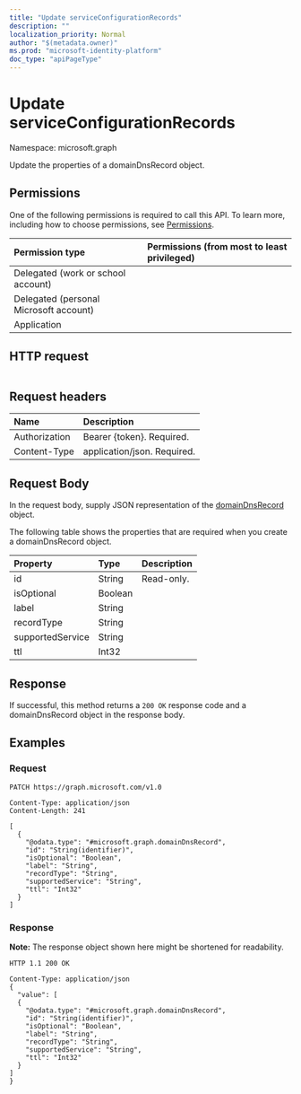 ```yaml
---
title: "Update serviceConfigurationRecords"
description: ""
localization_priority: Normal
author: "$(metadata.owner)"
ms.prod: "microsoft-identity-platform"
doc_type: "apiPageType"
---
```


# Update serviceConfigurationRecords

Namespace: microsoft.graph

Update the properties of a domainDnsRecord object.

## Permissions

One of the following permissions is required to call this API. To learn more, including how to choose permissions, see [Permissions](/graph/permissions-reference).

| Permission type                        | Permissions (from most to least privileged) |
| :------------------------------------- | :------------------------------------------ |
| Delegated (work or school account)     |                                             |
| Delegated (personal Microsoft account) |                                             |
| Application                            |                                             |

## HTTP request

<!-- {
  "blockType": "ignored"
}
-->

```http

```

## Request headers

| Name          | Description                 |
| :------------ | :-------------------------- |
| Authorization | Bearer {token}. Required.   |
| Content-Type  | application/json. Required. |

## Request Body

In the request body, supply JSON representation of the [domainDnsRecord](../resources/-domaindnsrecord.md) object.

<!-- Actions and Functions -->

<!-- CRUD Methods -->

The following table shows the properties that are required when you create a domainDnsRecord object.

| Property         | Type    | Description |
| :--------------- | :------ | :---------- |
| id               | String  | Read-only.  |
| isOptional       | Boolean |             |
| label            | String  |             |
| recordType       | String  |             |
| supportedService | String  |             |
| ttl              | Int32   |             |

## Response

If successful, this method returns a `200 OK` response code and a domainDnsRecord object in the response body.

## Examples

### Request

<!-- {
  "blockType": "request",
  "name": "update_serviceconfigurationrecords"
}
-->

```http
PATCH https://graph.microsoft.com/v1.0

Content-Type: application/json
Content-Length: 241

[
  {
    "@odata.type": "#microsoft.graph.domainDnsRecord",
    "id": "String(identifier)",
    "isOptional": "Boolean",
    "label": "String",
    "recordType": "String",
    "supportedService": "String",
    "ttl": "Int32"
  }
]

```

### Response

**Note:** The response object shown here might be shortened for readability.

<!-- {
  "blockType": "response",
  "truncated": true,
  "@odata.type": "$(this.ReturnTypeFullName)"
}
-->

```http
HTTP 1.1 200 OK

Content-Type: application/json
{
  "value": [
  {
    "@odata.type": "#microsoft.graph.domainDnsRecord",
    "id": "String(identifier)",
    "isOptional": "Boolean",
    "label": "String",
    "recordType": "String",
    "supportedService": "String",
    "ttl": "Int32"
  }
]
}

```
